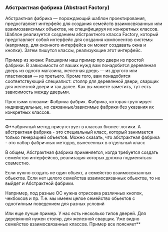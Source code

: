 ### Абстрактная фабрика (Abstract Factory)

Абстрактная фабрика — порождающий шаблон проектирования, предоставляет интерфейс для создания семейств взаимосвязанных или взаимозависимых объектов, не специфицируя их конкретных классов. Шаблон реализуется созданием абстрактного класса Factory, который представляет собой интерфейс для создания компонентов системы (например, для оконного интерфейса он может создавать окна и кнопки). Затем пишутся классы, реализующие этот интерфейс.

Пример из жизни: Расширим наш пример про двери из простой фабрики. В зависимости от ваших нужд вам понадобится деревянная дверь из одного магазина, железная дверь — из другого или пластиковая — из третьего. Кроме того, вам понадобится соответствующий специалист: столяр для деревянной двери, сварщик для железной двери и так далее. Как вы можете заметить, тут есть зависимость между дверьми.

Простыми словами: Фабрика фабрик. Фабрика, которая группирует индивидуальные, но связанные/зависимые фабрики без указания их конкретных классов.

---------

Ф**абричный метод присутствует в классах бизнес-логики.
А абстрактная фабрика - это специальный класс, который занимается только генерацией объектов.
Можно сказать, что абстрактная фабрика - это набор фабричных методов, вынесенных в отдельный класс

В общем, Абстрактная фабрика применяется, когда требуется создать семейство интерфейсов, реализация которых должна подменяться совместно.

Если нужно создать не один обьект, а семейство взаимосвязанных обьектов. Если нет целого семейства взаимосвязанных обьектов, то не выйдет и Абстрактной фабрики.

Например, под разные ОС нужна отрисовка различных кнопок, чекбоксов и пр.
Т.е. мы имеем целое семейство обьектов с однотипным поведением для разных условий

Или еще лучше пример. У нас есть несколько типов дверей. Для деревянной нужен столяр, для железной сварщик. Уже видно семейство взаимосвязанных классов.
Пример все поясняет**